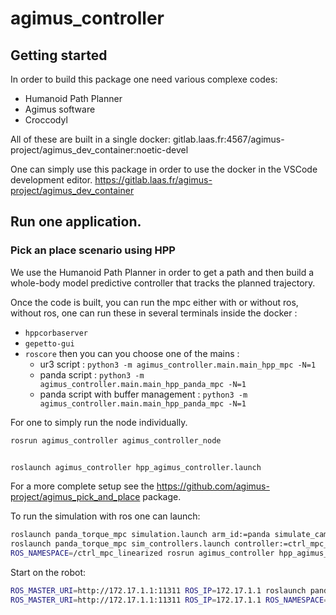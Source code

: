 # agimus_controller

## Getting started

In order to build this package one need various complexe codes:

- Humanoid Path Planner
- Agimus software
- Croccodyl

All of these are built in a single docker:
gitlab.laas.fr:4567/agimus-project/agimus_dev_container:noetic-devel

One can simply use this package in order to use the docker in the VSCode
development editor.
https://gitlab.laas.fr/agimus-project/agimus_dev_container

## Run one application.

### Pick an place scenario using HPP

We use the Humanoid Path Planner in order to get a path and then build a whole-body model predictive controller that tracks the planned trajectory.

Once the code is built, you can run the mpc either with or without ros, without ros, one can run these in several terminals inside the docker :
- `hppcorbaserver`
- `gepetto-gui`
- `roscore`
then you can you choose one of the mains :
    - ur3 script : `python3 -m agimus_controller.main.main_hpp_mpc -N=1`
    - panda script : `python3 -m agimus_controller.main.main_hpp_panda_mpc -N=1`
    - panda script with buffer management :
    `python3 -m agimus_controller.main.main_hpp_panda_mpc -N=1`

For one to simply run the node individually.

```bash
rosrun agimus_controller agimus_controller_node
```

```bash

roslaunch agimus_controller hpp_agimus_controller.launch
```

For a more complete setup see the
https://github.com/agimus-project/agimus_pick_and_place
package.

To run the simulation with ros one can launch:
```bash
roslaunch panda_torque_mpc simulation.launch arm_id:=panda simulate_camera:=false
roslaunch panda_torque_mpc sim_controllers.launch controller:=ctrl_mpc_linearized
ROS_NAMESPACE=/ctrl_mpc_linearized rosrun agimus_controller hpp_agimus_controller_node
```

Start on the robot:
```bash
ROS_MASTER_URI=http://172.17.1.1:11311 ROS_IP=172.17.1.1 roslaunch panda_torque_mpc real_controllers.launch controller:=ctrl_mpc_linearized robot_ip:=172.17.1.3 robot:=panda
ROS_MASTER_URI=http://172.17.1.1:11311 ROS_IP=172.17.1.1 ROS_NAMESPACE=/ctrl_mpc_linearized rosrun agimus_controller hpp_agimus_controller_node
```